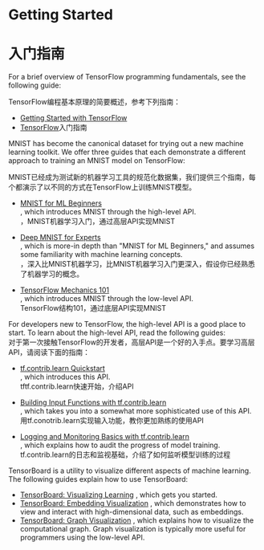 # Getting Started

# 入门指南

For a brief overview of TensorFlow programming fundamentals, see the following guide:

TensorFlow编程基本原理的简要概述，参考下列指南：

* [Getting Started with TensorFlow](https://www.tensorflow.org/get_started/get_started)
* [TensorFlow](https://www.tensorflow.org/get_started/get_started)入门指南

MNIST has become the canonical dataset for trying out a new machine learning toolkit. We offer three guides that each demonstrate a different approach to training an MNIST model on TensorFlow:

MNIST已经成为测试新的机器学习工具的规范化数据集，我们提供三个指南，每个都演示了以不同的方式在TensorFlow上训练MNIST模型。

* [MNIST for ML Beginners](https://www.tensorflow.org/get_started/mnist/beginners)  
  , which introduces MNIST through the high-level API.  
  ，MNIST机器学习入门，通过高层API实现MNIST

* [Deep MNIST for Experts](https://www.tensorflow.org/get_started/mnist/pros)  
  , which is more-in depth than "MNIST for ML Beginners," and assumes some familiarity with machine learning concepts.  
  ，深入比MNIST机器学习，比MNIST机器学习入门更深入，假设你已经熟悉了机器学习的概念。

* [TensorFlow Mechanics 101](https://www.tensorflow.org/get_started/mnist/mechanics)  
  , which introduces MNIST through the low-level API.  
  TensorFlow结构101，通过底层API实现MNIST

For developers new to TensorFlow, the high-level API is a good place to start. To learn about the high-level API, read the following guides:  
对于第一次接触TensorFlow的开发者，高层API是一个好的入手点。要学习高层API，请阅读下面的指南：

* [tf.contrib.learn Quickstart](https://www.tensorflow.org/get_started/tflearn)  
  , which introduces this API.  
  tftf.contrib.learn快速开始，介绍API

* [Building Input Functions with tf.contrib.learn](https://www.tensorflow.org/get_started/input_fn)  
  , which takes you into a somewhat more sophisticated use of this API.  
  用tf.conotrib.learn实现输入功能，教你更加熟练的使用API

* [Logging and Monitoring Basics with tf.contrib.learn](https://www.tensorflow.org/get_started/monitors)  
  , which explains how to audit the progress of model training.  
  tf.contrib.learn的日志和监视基础，介绍了如何监听模型训练的过程

TensorBoard is a utility to visualize different aspects of machine learning. The following guides explain how to use TensorBoard:

* [TensorBoard: Visualizing Learning](https://www.tensorflow.org/get_started/summaries_and_tensorboard)
  , which gets you started.
* [TensorBoard: Embedding Visualization](https://www.tensorflow.org/get_started/embedding_viz)
  , which demonstrates how to view and interact with high-dimensional data, such as embeddings.
* [TensorBoard: Graph Visualization](https://www.tensorflow.org/get_started/graph_viz)
  , which explains how to visualize the computational graph. Graph visualization is typically more useful for programmers using the low-level API.



